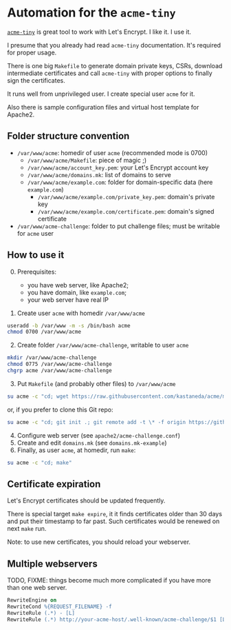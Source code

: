 Automation for the `acme-tiny`
==============================

[`acme-tiny`][1] is great tool to work with Let's Encrypt.
I like it. I use it.

I presume that you already had read `acme-tiny` documentation.
It's required for proper usage.

There is one big `Makefile` to generate domain private keys, CSRs, download intermediate certificates and call `acme-tiny` with proper options to finally sign the certificates.

It runs well from unprivileged user. I create special user `acme` for it.

Also there is sample configuration files and virtual host template for Apache2.


Folder structure convention
---------------------------

 - `/var/www/acme`: homedir of user `acme` (recommended mode is 0700)
   - `/var/www/acme/Makefile`: piece of magic ;)
   - `/var/www/acme/account_key.pem`: your Let's Encrypt account key
   - `/var/www/acme/domains.mk`: list of domains to serve
   - `/var/www/acme/example.com`: folder for domain-specific data (here `example.com`)
     - `/var/www/acme/example.com/private_key.pem`: domain's private key
     - `/var/www/acme/example.com/certificate.pem`: domain's signed certificate
 - `/var/www/acme-challenge`: folder to put challenge files; must be writable for `acme` user


How to use it
-------------

0. Prerequisites:
    - you have web server, like Apache2;
    - you have domain, like `example.com`;
    - your web server have real IP

1. Create user `acme` with homedir `/var/www/acme`

```sh
useradd -b /var/www -m -s /bin/bash acme
chmod 0700 /var/www/acme
```

2. Create folder `/var/www/acme-challenge`, writable to user `acme`

```sh
mkdir /var/www/acme-challenge
chmod 0775 /var/www/acme-challenge
chgrp acme /var/www/acme-challenge
```

3. Put `Makefile` (and probably other files) to `/var/www/acme`

```sh
su acme -c "cd; wget https://raw.githubusercontent.com/kastaneda/acme/master/Makefile"
```

or, if you prefer to clone this Git repo:

```sh
su acme -c "cd; git init .; git remote add -t \* -f origin https://github.com/kastaneda/acme.git; git checkout master"
```

4. Configure web server (see `apache2/acme-challenge.conf`)
5. Create and edit `domains.mk` (see `domains.mk-example`)
6. Finally, as user `acme`, at homedir, run `make`:

```sh
su acme -c "cd; make"
```


Certificate expiration
----------------------

Let's Encrypt certificates should be updated frequently.

There is special target `make expire`, it it finds certificates older than 30 days and put their timestamp to far past.
Such certificates would be renewed on next `make` run.

Note: to use new certificates, you should reload your webserver.


Multiple webservers
-------------------

TODO, FIXME: things become much more complicated if you have more than one web server.

```apache
RewriteEngine on
RewriteCond %{REQUEST_FILENAME} -f
RewriteRule (.*) - [L]
RewriteRule (.*) http://your-acme-host/.well-known/acme-challenge/$1 [L]
```

[1]: https://github.com/diafygi/acme-tiny
